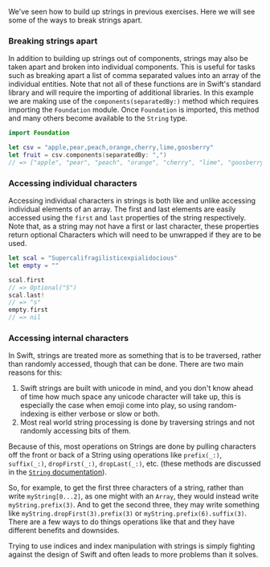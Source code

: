 We've seen how to build up strings in previous exercises. Here we will see some of the ways to break strings apart.

### Breaking strings apart

In addition to building up strings out of components, strings may also be taken apart and broken into individual components. This is useful for tasks such as breaking apart a list of comma separated values into an array of the individual entities. Note that not all of these functions are in Swift's standard library and will require the importing of additional libraries. In this example we are making use of the `components(separatedBy:)` method which requires importing the `Foundation` module. Once `Foundation` is imported, this method and many others become available to the `String` type.

```swift
import Foundation

let csv = "apple,pear,peach,orange,cherry,lime,goosberry"
let fruit = csv.components(separatedBy: ",")
// => ["apple", "pear", "peach", "orange", "cherry", "lime", "goosberry"]
```

### Accessing individual characters

Accessing individual characters in strings is both like and unlike accessing individual elements of an array. The first and last elements are easily accessed using the `first` and `last` properties of the string respectively. Note that, as a string may not have a first or last character, these properties return optional Characters which will need to be unwrapped if they are to be used.

```swift
let scal = "Supercalifragilisticexpialidocious"
let empty = ""

scal.first
// => Optional("S")
scal.last!
// => "s"
empty.first
// => nil
```

### Accessing internal characters

In Swift, strings are treated more as something that is to be traversed, rather than randomly accessed, though that can be done. There are two main reasons for this:

1. Swift strings are built with unicode in mind, and you don't know ahead of time how much space any unicode character will take up, this is especially the case when emoji come into play, so using random-indexing is either verbose or slow or both.
2. Most real world string processing is done by traversing strings and not randomly accessing bits of them.

Because of this, most operations on Strings are done by pulling characters off the front or back of a String using operations like `prefix(_:)`, `suffix(_:)`, `dropFirst(_:)`, `dropLast(_:)`, etc. (these methods are discussed in the [`String` documentation][string-docs]).

So, for example, to get the first three characters of a string, rather than write `myString[0...2]`, as one might with an `Array`, they would instead write `myString.prefix(3)`. And to get the second three, they may write something like `myString.dropFirst(3).prefix(3)` or `myString.prefix(6).suffix(3)`. There are a few ways to do things operations like that and they have different benefits and downsides.

Trying to use indices and index manipulation with strings is simply fighting against the design of Swift and often leads to more problems than it solves.

[string-docs]: https://developer.apple.com/documentation/swift/String
